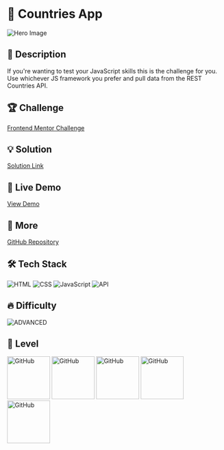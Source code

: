 # 📁 Countries App

![Hero Image](https://res.cloudinary.com/dz209s6jk/image/upload/v1554826345/Challenges/yhq5ihanseyinzwblaw1.jpg)

## 🌟 Description

If you're wanting to test your JavaScript skills this is the challenge for you. Use whichever JS framework you prefer and pull data from the REST Countries API.

## 🏆 Challenge

[Frontend Mentor Challenge](https://www.frontendmentor.io/challenges/rest-countries-api-with-color-theme-switcher-5cacc469fec04111f7b848ca)

## 💡 Solution

[Solution Link](https://www.frontendmentor.io/solutions/countries-app-T-xnbheQlz)

## 🚀 Live Demo

[View Demo](https://younes-alhyan.github.io/countries-app)

## 🔎 More

[GitHub Repository](https://github.com/younes-alhyan/frontend-mentor/)

## 🛠️ Tech Stack

![HTML](https://img.shields.io/badge/HTML-E34F26?style=for-the-badge&logo=html5&logoColor=white)
![CSS](https://img.shields.io/badge/CSS-1572B6?style=for-the-badge&logo=css&logoColor=white)
![JavaScript](https://img.shields.io/badge/JavaScript-F7DF1E?style=for-the-badge&logo=javascript&logoColor=black)
![API](https://img.shields.io/badge/API-FF6C37?style=for-the-badge&logo=postman&logoColor=white)

## 🔥 Difficulty

![ADVANCED](https://img.shields.io/badge/Difficulty-ADVANCED-orange)

## 🏅 Level

<span>
<img src="https://img.shields.io/badge/-a?style=for-the-badge&logo=sparkpost&logoColor=red&color=0D1117" alt="GitHub" width="100"></img>
<img src="https://img.shields.io/badge/-a?style=for-the-badge&logo=sparkpost&logoColor=red&color=0D1117" alt="GitHub" width="100"></img>
<img src="https://img.shields.io/badge/-a?style=for-the-badge&logo=sparkpost&logoColor=red&color=0D1117" alt="GitHub" width="100"></img>
<img src="https://img.shields.io/badge/-a?style=for-the-badge&logo=sparkpost&logoColor=red&color=0D1117" alt="GitHub" width="100"></img>
<img src="https://img.shields.io/badge/-a?style=for-the-badge&logo=sparkpost&logoColor=grey&color=0D1117" alt="GitHub" width="100"></img>
</span>
